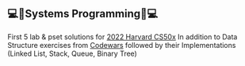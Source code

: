 ## :computer::school_satchel:Systems Programming:school_satchel::computer:
First 5 lab & pset solutions for [2022 Harvard CS50x](https://cs50.harvard.edu/x/2022/)
In addition to Data Structure exercises from [Codewars](https://www.codewars.com/) followed by their Implementations (Linked List, Stack, Queue, Binary Tree)
<br>